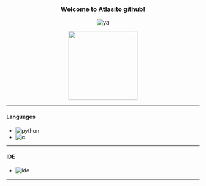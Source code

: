 <p align="center">
    <h3><center>Welcome to Atlasito github!</center></h3>
</p>

<p align="center">
    <img alt="ya" src="https://i.imgur.com/2U05HmD.gif"/>
</p>

<p align="center">
    <img height="180em" src="https://github-readme-stats.vercel.app/api?username=atlasito&show_icons=true&theme=cyan&include_all_commits=true&count_private=true%22/%3E"/>
</p>

---

#### Languages
- ![python](https://img.shields.io/badge/-Python-00FFFF?style=flat-square&logo=python)
- ![c](https://img.shields.io/badge/-C-00FFFF?style=flat-square&logo=c)
---

#### IDE
- ![ide](https://img.shields.io/badge/-py_charm-00FFFF?style=flat-square&logo=pycharm)

---

<p align="center">
    <img src="https://img.shields.io/badge/-charon_1678-F50069?style=flat-square&logo=discord%22/%3E</a>
    <a href="https://steamcommunity.com/id/CharonDaddy/%22%3E<img src="https://img.shields.io/badge/-charon-F50069?style=flat-square&logo=steam%22/%3E</a>
</p>
